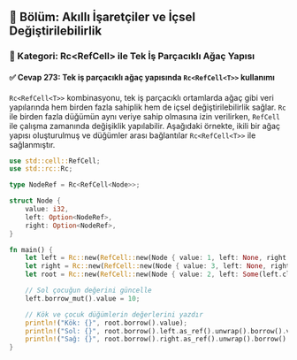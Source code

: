 ## 📘 Bölüm: Akıllı İşaretçiler ve İçsel Değiştirilebilirlik  
### 🔹 Kategori: Rc<RefCell<T>> ile Tek İş Parçacıklı Ağaç Yapısı  
#### ✅ Cevap 273: Tek iş parçacıklı ağaç yapısında `Rc<RefCell<T>>` kullanımı

`Rc<RefCell<T>>` kombinasyonu, tek iş parçacıklı ortamlarda ağaç gibi veri yapılarında hem birden fazla sahiplik hem de içsel değiştirilebilirlik sağlar. `Rc` ile birden fazla düğümün aynı veriye sahip olmasına izin verilirken, `RefCell` ile çalışma zamanında değişiklik yapılabilir. Aşağıdaki örnekte, ikili bir ağaç yapısı oluşturulmuş ve düğümler arası bağlantılar `Rc<RefCell<T>>` ile sağlanmıştır.

```rust
use std::cell::RefCell;
use std::rc::Rc;

type NodeRef = Rc<RefCell<Node>>;

struct Node {
    value: i32,
    left: Option<NodeRef>,
    right: Option<NodeRef>,
}

fn main() {
    let left = Rc::new(RefCell::new(Node { value: 1, left: None, right: None }));
    let right = Rc::new(RefCell::new(Node { value: 3, left: None, right: None }));
    let root = Rc::new(RefCell::new(Node { value: 2, left: Some(left.clone()), right: Some(right.clone()) }));

    // Sol çocuğun değerini güncelle
    left.borrow_mut().value = 10;

    // Kök ve çocuk düğümlerin değerlerini yazdır
    println!("Kök: {}", root.borrow().value);
    println!("Sol: {}", root.borrow().left.as_ref().unwrap().borrow().value);
    println!("Sağ: {}", root.borrow().right.as_ref().unwrap().borrow().value);
}
```
